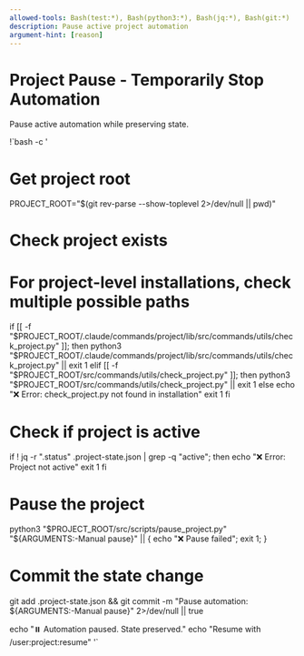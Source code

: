 ```yaml
---
allowed-tools: Bash(test:*), Bash(python3:*), Bash(jq:*), Bash(git:*)
description: Pause active project automation
argument-hint: [reason]
---
```


# Project Pause - Temporarily Stop Automation

Pause active automation while preserving state.

!`bash -c '
# Get project root
PROJECT_ROOT="$(git rev-parse --show-toplevel 2>/dev/null || pwd)"

# Check project exists
# For project-level installations, check multiple possible paths
if [[ -f "$PROJECT_ROOT/.claude/commands/project/lib/src/commands/utils/check_project.py" ]]; then
    python3 "$PROJECT_ROOT/.claude/commands/project/lib/src/commands/utils/check_project.py" || exit 1
elif [[ -f "$PROJECT_ROOT/src/commands/utils/check_project.py" ]]; then
    python3 "$PROJECT_ROOT/src/commands/utils/check_project.py" || exit 1
else
    echo "❌ Error: check_project.py not found in installation"
    exit 1
fi

# Check if project is active
if ! jq -r ".status" .project-state.json | grep -q "active"; then
    echo "❌ Error: Project not active"
    exit 1
fi

# Pause the project
python3 "$PROJECT_ROOT/src/scripts/pause_project.py" "${ARGUMENTS:-Manual pause}" || { echo "❌ Pause failed"; exit 1; }

# Commit the state change
git add .project-state.json && git commit -m "Pause automation: ${ARGUMENTS:-Manual pause}" 2>/dev/null || true

echo "⏸️  Automation paused. State preserved."
echo "Resume with /user:project:resume"
'`
